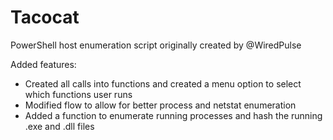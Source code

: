 # Tacocat
PowerShell host enumeration script originally created by @WiredPulse

Added features:
- Created all calls into functions and created a menu option to select which functions user runs
- Modified flow to allow for better process and netstat enumeration
- Added a function to enumerate running processes and hash the running .exe and .dll files
